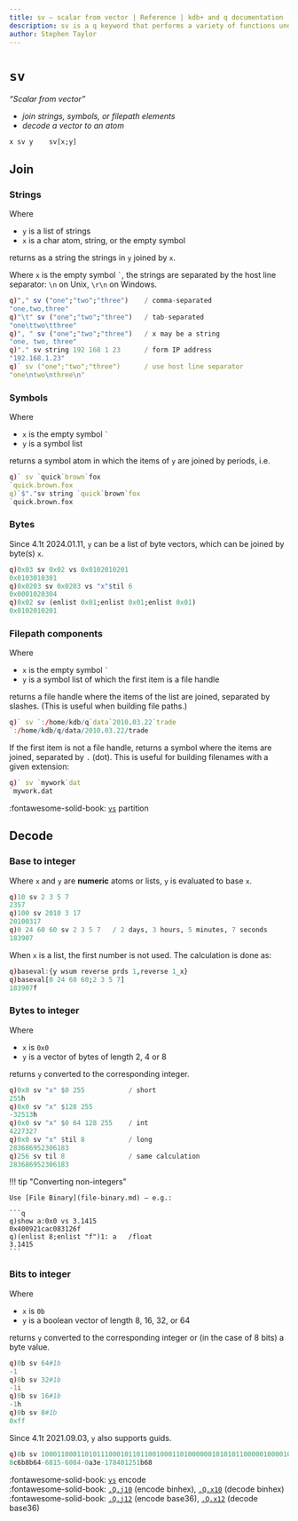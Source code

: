 ```yaml
---
title: sv – scalar from vector | Reference | kdb+ and q documentation
description: sv is a q keyword that performs a variety of functions under the general scheme of scalar (atom) from vector – join strings or filepath elements; decode a vector to an atom.
author: Stephen Taylor
---
```


# `sv`

_“Scalar from vector”_

-   _join strings, symbols, or filepath elements_
-   _decode a vector to an atom_


```syntax
x sv y    sv[x;y]
```


## Join


### Strings

Where

-   `y` is a list of strings
-   `x` is a char atom, string, or the empty symbol

returns as a string the strings in `y` joined by `x`.

Where `x` is the empty symbol `` ` ``, the strings are separated by the host line separator: `\n` on Unix, `\r\n` on Windows.

```q
q)"," sv ("one";"two";"three")    / comma-separated
"one,two,three"
q)"\t" sv ("one";"two";"three")   / tab-separated
"one\ttwo\tthree"
q)", " sv ("one";"two";"three")   / x may be a string
"one, two, three"
q)"." sv string 192 168 1 23      / form IP address
"192.168.1.23"
q)` sv ("one";"two";"three")      / use host line separator
"one\ntwo\nthree\n"
```


### Symbols

Where

-   `x` is the empty symbol `` ` ``
-   `y` is a symbol list

returns a symbol atom in which the items of `y` are joined by periods, i.e. 

```q
q)` sv `quick`brown`fox
`quick.brown.fox
q)`$"."sv string `quick`brown`fox
`quick.brown.fox
```


### Bytes

Since 4.1t 2024.01.11, `y` can be a list of byte vectors, which can be joined by byte(s) `x`.

```q
q)0x03 sv 0x02 vs 0x0102010201
0x0103010301
q)0x0203 sv 0x0203 vs "x"$til 6
0x0001020304
q)0x02 sv (enlist 0x01;enlist 0x01;enlist 0x01)
0x0102010201
```


### Filepath components

Where

-   `x` is the empty symbol `` ` ``
-   `y` is a symbol list of which the first item is a file handle

returns a file handle where the items of the list are joined, separated by slashes. (This is useful when building file paths.)

```q
q)` sv `:/home/kdb/q`data`2010.03.22`trade
`:/home/kdb/q/data/2010.03.22/trade
```

If the first item is not a file handle, returns a symbol where the items are joined, separated by `.` (dot). This is useful for building filenames with a given extension:

```q
q)` sv `mywork`dat
`mywork.dat
```


:fontawesome-solid-book:
[`vs`](vs.md#partition) partition


## Decode


### Base to integer

Where `x` and `y` are **numeric** atoms or lists, `y` is evaluated to base `x`.

```q
q)10 sv 2 3 5 7
2357
q)100 sv 2010 3 17
20100317
q)0 24 60 60 sv 2 3 5 7   / 2 days, 3 hours, 5 minutes, 7 seconds
183907
```

When `x` is a list, the first number is not used. The calculation is done as:

```q
q)baseval:{y wsum reverse prds 1,reverse 1_x}
q)baseval[0 24 60 60;2 3 5 7]
183907f
```


### Bytes to integer

Where

-   `x` is `0x0`
-   `y` is a vector of bytes of length 2, 4 or 8

returns `y` converted to the corresponding integer.

```q
q)0x0 sv "x" $0 255           / short
255h
q)0x0 sv "x" $128 255
-32513h
q)0x0 sv "x" $0 64 128 255    / int
4227327
q)0x0 sv "x" $til 8           / long
283686952306183
q)256 sv til 8                / same calculation
283686952306183
```

!!! tip "Converting non-integers"

    Use [File Binary](file-binary.md) – e.g.:

    ```q
    q)show a:0x0 vs 3.1415
    0x400921cac083126f
    q)(enlist 8;enlist "f")1: a   /float
    3.1415
    ```


### Bits to integer

Where

-   `x` is `0b`
-   `y` is a boolean vector of length 8, 16, 32, or 64

returns `y` converted to the corresponding integer or (in the case of 8 bits) a byte value.

```q
q)0b sv 64#1b
-1
q)0b sv 32#1b
-1i
q)0b sv 16#1b
-1h
q)0b sv 8#1b
0xff
```

Since 4.1t 2021.09.03, `y` also supports guids.

```q
q)0b sv 10001100011010111000101101100100011010000001010101100000100001000000101000111110000101111000010000000001001001010001101101101000b
8c6b8b64-6815-6084-0a3e-178401251b68
```

:fontawesome-solid-book:
[`vs`](vs.md#encode) encode
<br>
:fontawesome-solid-book:
[`.Q.j10`](dotq.md#j10-encode-binhex) (encode binhex), 
[`.Q.x10`](dotq.md#x10-decode-binhex) (decode binhex)
<br>
:fontawesome-solid-book:
[`.Q.j12`](dotq.md#j12-encode-base36) (encode base36), 
[`.Q.x12`](dotq.md#x12-decode-base36) (decode base36)

